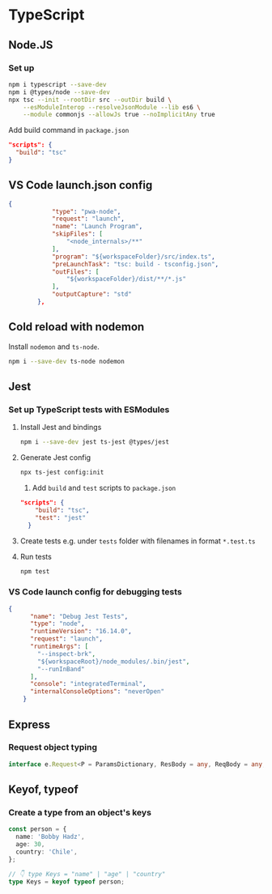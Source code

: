 # TypeScript

## Node.JS

### Set up

```bash
npm i typescript --save-dev
npm i @types/node --save-dev
npx tsc --init --rootDir src --outDir build \
	--esModuleInterop --resolveJsonModule --lib es6 \
	--module commonjs --allowJs true --noImplicitAny true
```

Add build command in `package.json`

```json
"scripts": {
  "build": "tsc"
}
```



## VS Code launch.json config

```json
{
            "type": "pwa-node",
            "request": "launch",
            "name": "Launch Program",
            "skipFiles": [
                "<node_internals>/**"
            ],
            "program": "${workspaceFolder}/src/index.ts",
            "preLaunchTask": "tsc: build - tsconfig.json",
            "outFiles": [
                "${workspaceFolder}/dist/**/*.js"
            ],
            "outputCapture": "std"
        },
```

## Cold reload with nodemon

Install `nodemon` and `ts-node`.

```bash
npm i --save-dev ts-node nodemon
```



## Jest

### Set up TypeScript tests with ESModules

1. Install Jest and bindings

   ```bash
   npm i --save-dev jest ts-jest @types/jest
   ```

2. Generate Jest config

   ```bash
   npx ts-jest config:init
   ```

   1. Add `build` and `test` scripts to `package.json`


   ```json
   "scripts": {
       "build": "tsc",
       "test": "jest"
     }
   ```

3. Create tests e.g. under `tests` folder with filenames in format `*.test.ts`

4. Run tests

   ```bash
   npm test
   ```

### VS Code launch config for debugging tests

```json
{
      "name": "Debug Jest Tests",
      "type": "node",
      "runtimeVersion": "16.14.0",
      "request": "launch",
      "runtimeArgs": [
        "--inspect-brk",
        "${workspaceRoot}/node_modules/.bin/jest",
        "--runInBand"
      ],
      "console": "integratedTerminal",
      "internalConsoleOptions": "neverOpen"
    }
```

## Express

### Request object typing

```typescript
interface e.Request<P = ParamsDictionary, ResBody = any, ReqBody = any, ReqQuery = QueryString.ParsedQs, Locals extends Record<string, any> = Record<string, any>>
```

## Keyof, typeof

### Create a type from an object's keys

```typescript
const person = {
  name: 'Bobby Hadz',
  age: 30,
  country: 'Chile',
};

// 👇️ type Keys = "name" | "age" | "country"
type Keys = keyof typeof person;

```

